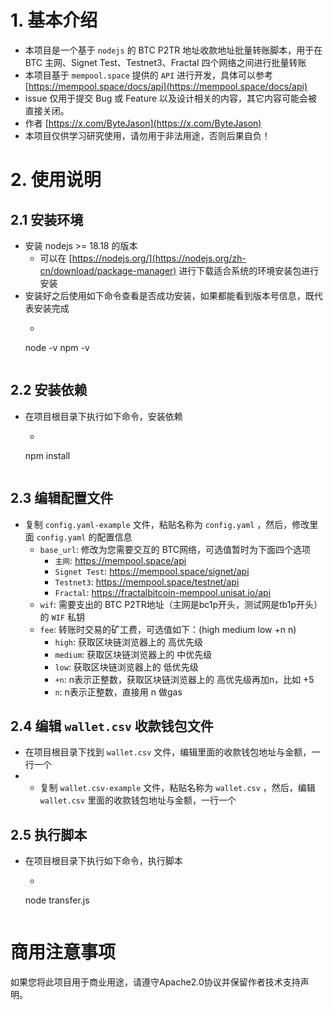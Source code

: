 # 1. 基本介绍

- 本项目是一个基于 `nodejs` 的 BTC P2TR 地址收款地址批量转账脚本，用于在 BTC 主网、Signet Test、Testnet3、Fractal
  四个网络之间进行批量转账
- 本项目基于 `mempool.space` 提供的 `API`
  进行开发，具体可以参考 [https://mempool.space/docs/api](https://mempool.space/docs/api)
- issue 仅用于提交 Bug 或 Feature 以及设计相关的内容，其它内容可能会被直接关闭。
- 作者 [https://x.com/ByteJason](https://x.com/ByteJason)
- 本项目仅供学习研究使用，请勿用于非法用途，否则后果自负！

# 2. 使用说明

## 2.1 安装环境

- 安装 nodejs >= 18.18 的版本
    - 可以在 [https://nodejs.org/](https://nodejs.org/zh-cn/download/package-manager) 进行下载适合系统的环境安装包进行安装
- 安装好之后使用如下命令查看是否成功安装，如果都能看到版本号信息，既代表安装完成
    - ```
    node -v
    npm -v
    ```

## 2.2 安装依赖

- 在项目根目录下执行如下命令，安装依赖
    - ```
    npm install
    ```

## 2.3 编辑配置文件

- 复制 `config.yaml-example` 文件，粘贴名称为 `config.yaml` ，然后，修改里面 `config.yaml` 的配置信息
    - `base_url`: 修改为您需要交互的 BTC网络，可选值暂时为下面四个选项
        - `主网`: https://mempool.space/api
        - `Signet Test`: https://mempool.space/signet/api
        - `Testnet3`: https://mempool.space/testnet/api
        - `Fractal`: https://fractalbitcoin-mempool.unisat.io/api
    - `wif`: 需要支出的 BTC P2TR地址（主网是bc1p开头，测试网是tb1p开头）的 `WIF` 私钥
    - `fee`: 转账时交易的矿工费，可选值如下：(high medium low +n n)
        - `high`: 获取区块链浏览器上的 高优先级
        - `medium`: 获取区块链浏览器上的 中优先级
        - `low`: 获取区块链浏览器上的 低优先级
        - `+n`: n表示正整数，获取区块链浏览器上的 高优先级再加n，比如 +5
        - `n`: n表示正整数，直接用 n 做gas

## 2.4 编辑 `wallet.csv` 收款钱包文件

- 在项目根目录下找到 `wallet.csv` 文件，编辑里面的收款钱包地址与金额，一行一个
-
    - 复制 `wallet.csv-example` 文件，粘贴名称为 `wallet.csv` ，然后，编辑 `wallet.csv` 里面的收款钱包地址与金额，一行一个

## 2.5 执行脚本

- 在项目根目录下执行如下命令，执行脚本
    - ```shell
    node transfer.js
    ```

# 商用注意事项

如果您将此项目用于商业用途，请遵守Apache2.0协议并保留作者技术支持声明。
